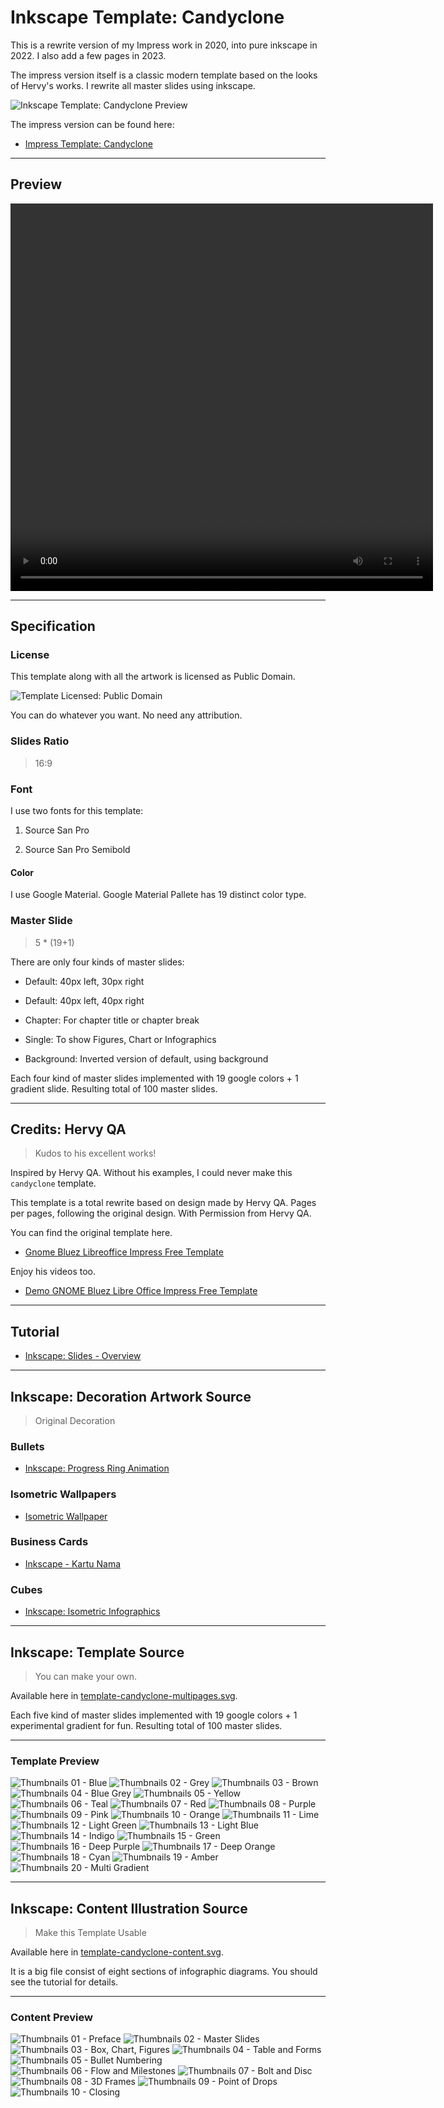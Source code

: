 # Inkscape Template: Candyclone

This is a rewrite version of my Impress work in 2020,
into pure inkscape in 2022.
I also add a few pages in 2023.

The impress version itself is a
classic modern template based on the looks of Hervy's works.
I rewrite all master slides using inkscape.

![Inkscape Template: Candyclone Preview][template-candy]

The impress version can be found here:

* [Impress Template: Candyclone][impress-slides]

-- -- --

## Preview

<video width="676" height="620" src="https://github.com/epsi-rns/candyclone-inkscape/raw/main/isometric/iso-amix.mp4"></video>

-- -- --

## Specification

### License

This template along with all the artwork is licensed as Public Domain.

![Template Licensed: Public Domain][public-domain]

You can do whatever you want.
No need any attribution.

### Slides Ratio

> 16:9

### Font

I use two fonts for this template:

1. Source San Pro

2. Source San Pro Semibold

#### Color

I use Google Material.
Google Material Pallete has 19 distinct color type.

### Master Slide

> 5 * (19+1)

There are only four kinds of master slides:

* Default: 40px left, 30px right

* Default: 40px left, 40px right

* Chapter: For chapter title or chapter break

* Single: To show Figures, Chart or Infographics

* Background: Inverted version of default, using background

Each four kind of master slides implemented
with 19 google colors + 1 gradient slide.
Resulting total of 100 master slides.

-- -- --

## Credits: Hervy QA

> Kudos to his excellent works!

Inspired by Hervy QA.
Without his examples, I could never make this `candyclone` template.

This template is a total rewrite based on design made by Hervy QA. 
Pages per pages, following the original design. 
With Permission from Hervy QA.

You can find the original template here.

* [Gnome Bluez Libreoffice Impress Free Template][hervy-qa-bluez]

Enjoy his videos too.

* [Demo GNOME Bluez Libre Office Impress Free Template][hervy-qa-video]

-- -- --

## Tutorial

* [Inkscape: Slides - Overview][inkscape-tutorial]

-- -- --

## Inkscape: Decoration Artwork Source

> Original Decoration

### Bullets

* [Inkscape: Progress Ring Animation][progress-ring]

### Isometric Wallpapers

* [Isometric Wallpaper][isometric-wall]

### Business Cards

* [Inkscape - Kartu Nama][kartu-nama]

### Cubes

* [Inkscape: Isometric Infographics][isometric-cubes]

-- -- --

## Inkscape: Template Source

> You can make your own.

Available here in [template-candyclone-multipages.svg][candyclone-template].

Each five kind of master slides implemented with
19 google colors + 1 experimental gradient for fun.
Resulting total of 100 master slides.

-- -- --

### Template Preview

![Thumbnails 01 - Blue][template-thumbs-01]
![Thumbnails 02 - Grey][template-thumbs-02]
![Thumbnails 03 - Brown][template-thumbs-03]
![Thumbnails 04 - Blue Grey][template-thumbs-04]
![Thumbnails 05 - Yellow][template-thumbs-05]
![Thumbnails 06 - Teal][template-thumbs-06]
![Thumbnails 07 - Red][template-thumbs-07]
![Thumbnails 08 - Purple][template-thumbs-08]
![Thumbnails 09 - Pink][template-thumbs-09]
![Thumbnails 10 - Orange][template-thumbs-10]
![Thumbnails 11 - Lime][template-thumbs-11]
![Thumbnails 12 - Light Green][template-thumbs-12]
![Thumbnails 13 - Light Blue][template-thumbs-13]
![Thumbnails 14 - Indigo][template-thumbs-14]
![Thumbnails 15 - Green][template-thumbs-15]
![Thumbnails 16 - Deep Purple][template-thumbs-16]
![Thumbnails 17 - Deep Orange][template-thumbs-17]
![Thumbnails 18 - Cyan][template-thumbs-18]
![Thumbnails 19 - Amber][template-thumbs-19]
![Thumbnails 20 - Multi Gradient][template-thumbs-20]

-- -- --

## Inkscape: Content Illustration Source

> Make this Template Usable

Available here in [template-candyclone-content.svg][candyclone-content].

It is a big file consist of eight sections of infographic diagrams.
You should see the tutorial for details.

-- -- --

### Content Preview

![Thumbnails 01 - Preface][template-content-01]
![Thumbnails 02 - Master Slides][template-content-02]
![Thumbnails 03 - Box, Chart, Figures][template-content-03]
![Thumbnails 04 - Table and Forms][template-content-04]
![Thumbnails 05 - Bullet Numbering][template-content-05]
![Thumbnails 06 - Flow and Milestones][template-content-06]
![Thumbnails 07 - Bolt and Disc][template-content-07]
![Thumbnails 08 - 3D Frames][template-content-08]
![Thumbnails 09 - Point of Drops][template-content-09]
![Thumbnails 10 - Closing][template-content-10]

[impress-slides]:   https://github.com/epsi-rns/berkas2/tree/master/impress-presentation
[template-candy]:   https://github.com/epsi-rns/candyclone-inkscape/raw/main/images/template-candyclone-cover.png
[public-domain]:    https://github.com/epsi-rns/candyclone-inkscape/raw/main/images/cc-pdm.png
[impress-slides-2]: https://epsi-rns.gitlab.io/design/2020/09-impress/22/inkscape-impress-slides-02/
[inkscape-tutorial]:https://epsi-rns.gitlab.io/design/2022/09/01/inkscape-slide-templates-01/
[hervy-qa-bluez]:   https://hervyqa.id/gnome-bluez-libreoffice-impress-free-template/
[hervy-qa-video]:   http://www.youtube.com/watch?v=O3urHT5AHG8

[candyclone-template]:  https://github.com/epsi-rns/candyclone-inkscape/blob/main/template-candyclone-multipages.svg
[candyclone-content]:   https://github.com/epsi-rns/candyclone-inkscape/blob/main/template-candyclone-content.svg

[template-thumbs-01]:https://raw.githubusercontent.com/epsi-rns/candyclone-inkscape/main/thumbs-template/01-blue.png
[template-thumbs-02]:https://raw.githubusercontent.com/epsi-rns/candyclone-inkscape/main/thumbs-template/02-grey.png
[template-thumbs-03]:https://raw.githubusercontent.com/epsi-rns/candyclone-inkscape/main/thumbs-template/03-brown.png
[template-thumbs-04]:https://raw.githubusercontent.com/epsi-rns/candyclone-inkscape/main/thumbs-template/04-blue-grey.png
[template-thumbs-05]:https://raw.githubusercontent.com/epsi-rns/candyclone-inkscape/main/thumbs-template/05-yellow.png
[template-thumbs-06]:https://raw.githubusercontent.com/epsi-rns/candyclone-inkscape/main/thumbs-template/06-teal.png
[template-thumbs-07]:https://raw.githubusercontent.com/epsi-rns/candyclone-inkscape/main/thumbs-template/07-red.png
[template-thumbs-08]:https://raw.githubusercontent.com/epsi-rns/candyclone-inkscape/main/thumbs-template/08-purple.png
[template-thumbs-09]:https://raw.githubusercontent.com/epsi-rns/candyclone-inkscape/main/thumbs-template/09-pink.png
[template-thumbs-10]:https://raw.githubusercontent.com/epsi-rns/candyclone-inkscape/main/thumbs-template/10-orange.png
[template-thumbs-11]:https://raw.githubusercontent.com/epsi-rns/candyclone-inkscape/main/thumbs-template/11-lime.png
[template-thumbs-12]:https://raw.githubusercontent.com/epsi-rns/candyclone-inkscape/main/thumbs-template/12-light-green.png
[template-thumbs-13]:https://raw.githubusercontent.com/epsi-rns/candyclone-inkscape/main/thumbs-template/13-light-blue.png
[template-thumbs-14]:https://raw.githubusercontent.com/epsi-rns/candyclone-inkscape/main/thumbs-template/14-indigo.png
[template-thumbs-15]:https://raw.githubusercontent.com/epsi-rns/candyclone-inkscape/main/thumbs-template/15-green.png
[template-thumbs-16]:https://raw.githubusercontent.com/epsi-rns/candyclone-inkscape/main/thumbs-template/16-deep-purple.png
[template-thumbs-17]:https://raw.githubusercontent.com/epsi-rns/candyclone-inkscape/main/thumbs-template/17-deep-orange.png
[template-thumbs-18]:https://raw.githubusercontent.com/epsi-rns/candyclone-inkscape/main/thumbs-template/18-cyan.png
[template-thumbs-19]:https://raw.githubusercontent.com/epsi-rns/candyclone-inkscape/main/thumbs-template/19-amber.png
[template-thumbs-20]:https://raw.githubusercontent.com/epsi-rns/candyclone-inkscape/main/thumbs-template/20-multi-gradient.png


[template-content-01]:https://raw.githubusercontent.com/epsi-rns/candyclone-inkscape/main/thumbs-content/01-preface.png
[template-content-02]:https://raw.githubusercontent.com/epsi-rns/candyclone-inkscape/main/thumbs-content/02-master-slides.png
[template-content-03]:https://raw.githubusercontent.com/epsi-rns/candyclone-inkscape/main/thumbs-content/03-box-chart-figures.png
[template-content-04]:https://raw.githubusercontent.com/epsi-rns/candyclone-inkscape/main/thumbs-content/04-table-and-form.png
[template-content-05]:https://raw.githubusercontent.com/epsi-rns/candyclone-inkscape/main/thumbs-content/05-bullet-numbering.png
[template-content-06]:https://raw.githubusercontent.com/epsi-rns/candyclone-inkscape/main/thumbs-content/06-flow-and-milestones.png
[template-content-07]:https://raw.githubusercontent.com/epsi-rns/candyclone-inkscape/main/thumbs-content/07-bolt-and-disc.png
[template-content-08]:https://raw.githubusercontent.com/epsi-rns/candyclone-inkscape/main/thumbs-content/08-3d-frames.png
[template-content-09]:https://raw.githubusercontent.com/epsi-rns/candyclone-inkscape/main/thumbs-content/09-point-of-drops.png
[template-content-10]:https://raw.githubusercontent.com/epsi-rns/candyclone-inkscape/main/thumbs-content/10-closing.png


[isometric-wall]:   https://github.com/epsi-rns/isometric-wallpaper
[kartu-nama]:       https://akutidaktahu.netlify.app/inkscape/2017/10/03/kartu-nama.html
[isometric-cubes]:  https://epsi-rns.gitlab.io/design/2015/11/11/inkscape-isometric-infographics/
[progress-ring]:    https://epsi-rns.gitlab.io/design/2017/11/15/inkscape-progress-ring/
